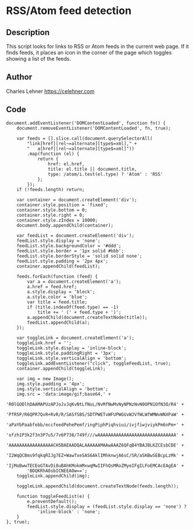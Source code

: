 RSS/Atom feed detection
=======================

Description
-----------

This script looks for links to RSS or Atom feeds in the current web page. If it
finds feeds, it places an icon in the corner of the page which toggles showing
a list of the feeds.

Author
------

Charles Lehner <https://celehner.com>

Code
----

	document.addEventListener('DOMContentLoaded', function fn() {
		document.removeEventListener('DOMContentLoaded', fn, true);

		var feeds = [].slice.call(document.querySelectorAll(
			"link[href][rel~=alternate][type$=xml]," +
			"   a[href][rel~=alternate][type$=xml]"))
			.map(function (el) {
				return {
					href: el.href,
					title: el.title || document.title,
					type: /atom/i.test(el.type) ? 'Atom' : 'RSS'
				};
			});
		if (!feeds.length) return;

		var container = document.createElement('div');
		container.style.position = 'fixed';
		container.style.bottom = 0;
		container.style.right = 0;
		container.style.zIndex = 10000;
		document.body.appendChild(container);

		var feedList = document.createElement('div');
		feedList.style.display = 'none';
		feedList.style.backgroundColor = '#ddd';
		feedList.style.border = '1px solid #bbb';
		feedList.style.borderStyle = 'solid solid none';
		feedList.style.padding = '2px 4px';
		container.appendChild(feedList);

		feeds.forEach(function (feed) {
			var a = document.createElement('a');
			a.href = feed.href;
			a.style.display = 'block';
			a.style.color = 'blue';
			var title = feed.title;
			if (title.indexOf(feed.type) == -1)
				title += ' (' + feed.type + ')';
			a.appendChild(document.createTextNode(title));
			feedList.appendChild(a);
		});

		var toggleLink = document.createElement('a');
		toggleLink.href = '';
		toggleLink.style.display = 'inline-block';
		toggleLink.style.paddingRight = '3px';
		toggleLink.style.verticalAlign = 'bottom';
		toggleLink.addEventListener("click", toggleFeedList, true);
		container.appendChild(toggleLink);

		var img = new Image();
		img.style.padding = '4px';
		img.style.verticalAlign = 'bottom';
		img.src = 'data:image/gif;base64,' +
			'R0lGODlhDAAMAPUzAPJoJvJqKvNtLfNuL/NvMfNwMvNyNPNzNvN0OPN1OfN3O/R4' +
			'PfR5P/R6QPR7QvR+RvR/R/SASfSBS/SDTPWETvWFUPWGUvWJVfWLWfWMWvWNXPaW' +
			'aPaYbPaabfebb/eccfeedPehePemf/ingPiphPiqhviui/ivjfiwjviykPm6nPm+' +
			'ofzh1P3k2f3n3P7u5/7v6P738/749f///wAAAAAAAAAAAAAAAAAAAAAAAAAAAAAA' +
			'AAAAAAAAAAAAAAAAACH5BAEAADQALAAAAAAMAAwAAAZ6QFqB4YBAJBLKZCEsbCDE' +
			'I2WqQCBms9fqkqRIJg7EZ+WawTxeSAS6AklIMhknwjA6sC/SR/aSKBwSEBcpLzMk' +
			'IjMoBwwTECEoGTAvDi8uBAhKMokmMxwqMwIIFhQsMRoZMyeIFgILFoEMCAcEAgEA' +
			'BDQKRhAOsbICNEEAOw==';
		toggleLink.appendChild(img);

		toggleLink.appendChild(document.createTextNode(feeds.length));

		function toggleFeedList(e) {
			e.preventDefault();
			feedList.style.display = (feedList.style.display == 'none') ?
				'inline-block' : 'none';
		}
	}, true);
